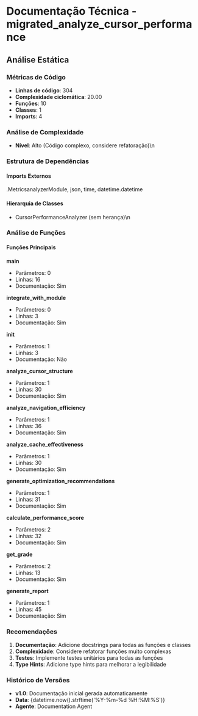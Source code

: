 # Documentação Técnica - migrated_analyze_cursor_performance

## Análise Estática

### Métricas de Código
- **Linhas de código**: 304
- **Complexidade ciclomática**: 20.00
- **Funções**: 10
- **Classes**: 1
- **Imports**: 4

### Análise de Complexidade
- **Nível**: Alto (Código complexo, considere refatoração)\n
### Estrutura de Dependências

#### Imports Externos
.MetricsanalyzerModule, json, time, datetime.datetime

#### Hierarquia de Classes
- CursorPerformanceAnalyzer (sem herança)\n
### Análise de Funções

#### Funções Principais
**main**
- Parâmetros: 0
- Linhas: 16
- Documentação: Sim

**integrate_with_module**
- Parâmetros: 0
- Linhas: 3
- Documentação: Sim

**__init__**
- Parâmetros: 1
- Linhas: 3
- Documentação: Não

**analyze_cursor_structure**
- Parâmetros: 1
- Linhas: 30
- Documentação: Sim

**analyze_navigation_efficiency**
- Parâmetros: 1
- Linhas: 36
- Documentação: Sim

**analyze_cache_effectiveness**
- Parâmetros: 1
- Linhas: 30
- Documentação: Sim

**generate_optimization_recommendations**
- Parâmetros: 1
- Linhas: 31
- Documentação: Sim

**calculate_performance_score**
- Parâmetros: 2
- Linhas: 32
- Documentação: Sim

**get_grade**
- Parâmetros: 2
- Linhas: 13
- Documentação: Sim

**generate_report**
- Parâmetros: 1
- Linhas: 45
- Documentação: Sim

### Recomendações

1. **Documentação**: Adicione docstrings para todas as funções e classes
2. **Complexidade**: Considere refatorar funções muito complexas
3. **Testes**: Implemente testes unitários para todas as funções
4. **Type Hints**: Adicione type hints para melhorar a legibilidade

### Histórico de Versões

- **v1.0**: Documentação inicial gerada automaticamente
- **Data**: {datetime.now().strftime('%Y-%m-%d %H:%M:%S')}
- **Agente**: Documentation Agent

